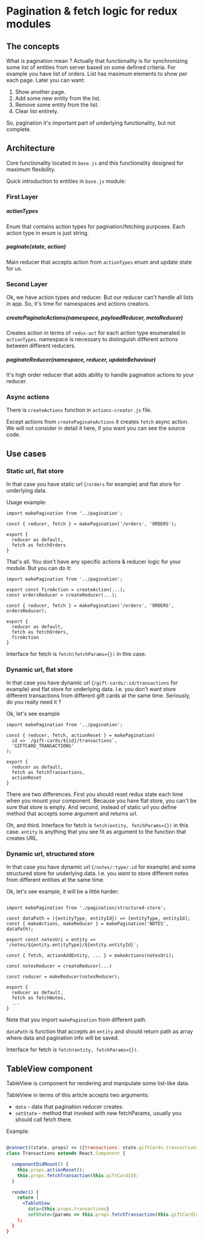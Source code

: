 # Pagination & fetch logic for redux modules

## The concepts

What is pagination mean ? Actually that functionality is for synchronizing some list of entities from server based on some defined criteria.
For example you have list of orders. List has maximum elements to show per each page. Later you can want:

1. Show another page.
2. Add some new entity from the list.
3. Remove some entity from the list.
4. Clear list entirely.

So, pagination it's important part of underlying functionality, but not complete.

## Architecture

Core functionality located in `base.js` and this functionality designed for maximum flexibility.

Quick introduction to entities in `base.js` module:

### First Layer

##### actionTypes

Enum that contains action types for pagination/fetching purposes.
Each action type in enum is just string.


##### paginate(state, action)

Main reducer that accepts action from `actionTypes` enum and update state for us.

### Second Layer

Ok, we have action types and reducer. But our reducer can't handle all lists in app.
So, it's time for namespaces and actions creators.

##### createPaginateActions(namespace, payloadReducer, metaReducer)

Creates action in terms of `redux-act` for each action type enumerated in `actionTypes`.
namespace is necessary to distinguish different actions between different reducers.

##### paginateReducer(namespace, reducer, updateBehaviour)

It's high order reducer that adds ability to handle pagination actions to your reducer.

### Async actions

There is `createActions` function in `actions-creator.js` file.

Except actions from `createPaginateActions` it creates `fetch` async action.
We will not consider in detail it here, if you want you can see the source code.

## Use cases

### Static url, flat store

In that case you have static url (`/orders` for example) and flat store for underlying data.

Usage example:

```es6
import makePagination from '../pagination';

const { reducer, fetch } = makePagination('/orders', 'ORDERS');

export {
  reducer as default,
  fetch as fetchOrders
}
```

That's all. You don't have any specific actions & reducer logic for your module. But you can do it:

```es6
import makePagination from '../pagination';

export const fireAction = createAction(...);
const ordersReducer = createReducer(...);

const { reducer, fetch } = makePagination('/orders', 'ORDERS', ordersReducer);

export {
  reducer as default,
  fetch as fetchOrders,
  fireAction
}
```

Interface for fetch is `fetch(fetchParams={})` in this case.

### Dynamic url, flat store

In that case you have dynamic url (`/gift-cards/:id/transactions` for example) and flat store for underlying data.
I.e. you don't want store different transactions from different gift cards at the same time.
Seriously, do you really need it ?

Ok, let's see example

```es6
import makePagination from '../pagination';

const { reducer, fetch, actionReset } = makePagination(
  id => `/gift-cards/${id}/transactions`,
  'GIFTCARD_TRANSACTIONS'
);

export {
  reducer as default,
  fetch as fetchTransactions,
  actionReset
}
```

There are two differences.
First you should reset redux state each time when you mount your component.
Because you have flat store, you can't be sure that store is empty.
And second, instead of static url you define method that accepts some argument and returns url.

Oh, and third. Interface for fetch is `fetch(entity, fetchParams={})` in this case.
`entity` is anything that you see fit as argument to the function that creates URL.

### Dynamic url, structured store

In that case you have dynamic url (`/notes/:type/:id` for example) and some structured store for underlying data.
I.e. you _want_ to store different notes from different entities at the same time.

Ok, let's see example, it will be a little harder:

```es6

import makePagination from './pagination/structured-store';

const dataPath = ({entityType, entityId}) => [entityType, entityId];
const { makeActions, makeReducer } = makePagination('NOTES', dataPath);

export const notesUri = entity => `/notes/${entity.entityType}/${entity.entityId}`;

const { fetch, actionAddEntity, ... } = makeActions(notesUri);

const notesReducer = createReducer(...)

const reducer = makeReducer(notesReducer);

export {
  reducer as default,
  fetch as fetchNotes,
  ...
}
```

Note that you import `makePagination` from different path.

`dataPath` is function that accepts an `entity` and should return path as array where data and pagination info will be saved.

Interface for fetch is `fetch(entity, fetchParams={})`.

## TableView component

TableView is component for rendering and manipulate some list-like data.

TableView in terms of this article accepts two arguments:

- `data` - data that pagination reducer creates.
- `setState` - method that invoked with new fetchParams, usually you should call fetch there.

Example:

```jsx

@connect((state, props) => ({transactions: state.giftCards.transactions}), GiftCardTransactionsActions)
class Transactions extends React.Component {

  componentDidMount() {
    this.props.actionReset();
    this.props.fetchTransaction(this.giftCardId);
  }

  render() {
    return (
      <TableView
        data={this.props.transactions}
        setState={params => this.props.fetchTransaction(this.giftCardId)}
    );
  }
}
```
